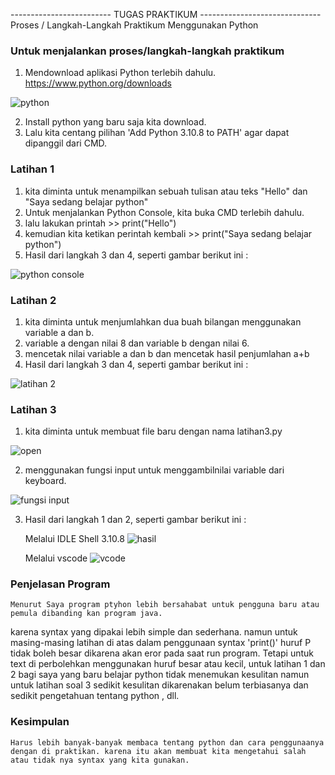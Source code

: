 ------------------------- TUGAS PRAKTIKUM ------------------------------
    Proses / Langkah-Langkah Praktikum Menggunakan Python


### Untuk menjalankan proses/langkah-langkah praktikum
1.  Mendownload aplikasi Python terlebih dahulu. https://www.python.org/downloads

![python](https://user-images.githubusercontent.com/79274212/196760522-d7e2d382-193a-43c4-b19e-f5560a7845bd.PNG)

2.  Install python yang baru saja kita download.
3.  Lalu kita centang pilihan 'Add Python 3.10.8 to PATH' agar dapat dipanggil dari CMD.

### Latihan 1
1.  kita diminta untuk menampilkan sebuah tulisan atau teks "Hello" dan "Saya sedang belajar python"
2.  Untuk menjalankan Python Console, kita buka CMD terlebih dahulu.
3.  lalu lakukan printah >> print("Hello")
4.  kemudian kita ketikan perintah kembali >> print("Saya sedang belajar python")
5.  Hasil dari langkah 3 dan 4, seperti gambar berikut ini :

![python console](https://user-images.githubusercontent.com/79274212/196760520-48f96b58-f932-40ed-8392-737556a4bcc6.PNG)

### Latihan 2
1.  kita diminta untuk menjumlahkan dua buah bilangan menggunakan variable a dan b.
2.  variable a dengan nilai 8 dan variable b dengan nilai 6.
3.  mencetak nilai variable a dan b dan mencetak hasil penjumlahan a+b
4.  Hasil dari langkah 3 dan 4, seperti gambar berikut ini :

![latihan 2](https://user-images.githubusercontent.com/79274212/196760513-6ce1ce4d-f39a-4287-be3c-40ef137d14b0.PNG)


### Latihan 3
1.  kita diminta untuk membuat file baru dengan nama latihan3.py

![open](https://user-images.githubusercontent.com/79274212/196762650-a6af943e-1211-4737-abe3-e2a3dff1382d.PNG)

2.  menggunakan fungsi input untuk menggambilnilai variable dari keyboard.

![fungsi input](https://user-images.githubusercontent.com/79274212/196760502-60f31d9e-8417-4e49-9648-06f39f1e38eb.PNG)

3.  Hasil dari langkah 1 dan 2, seperti gambar berikut ini :

    Melalui IDLE Shell 3.10.8
![hasil](https://user-images.githubusercontent.com/79274212/196763454-a1d855cf-bb14-4773-9700-5ed4cde8f676.PNG)

    Melalui vscode
![vcode](https://user-images.githubusercontent.com/79274212/196762664-37ac9a94-73f6-4599-bea9-281c13b24772.PNG)


### Penjelasan Program

    Menurut Saya program ptyhon lebih bersahabat untuk pengguna baru atau pemula dibanding kan program java.
karena syntax yang dipakai lebih simple dan sederhana. namun untuk masing-masing latihan di atas dalam penggunaan syntax 'print()' huruf P tidak boleh besar dikarena akan eror pada saat run program. Tetapi untuk text di perbolehkan menggunakan huruf besar atau kecil, untuk latihan 1 dan 2 bagi saya yang baru belajar python tidak menemukan kesulitan namun untuk latihan soal 3 sedikit kesulitan dikarenakan belum terbiasanya dan sedikit pengetahuan tentang python , dll.

### Kesimpulan 

    Harus lebih banyak-banyak membaca tentang python dan cara penggunaanya dengan di praktikan. karena itu akan membuat kita mengetahui salah atau tidak nya syntax yang kita gunakan.




